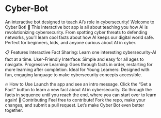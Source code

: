 # Cyber-Bot
An interactive bot designed to teach AI’s role in cybersecurity!
Welcome to Cyber Bot! 🎉 This interactive bot app is all about teaching you how AI is revolutionizing cybersecurity. From spotting cyber threats to defending networks, you’ll learn cool facts about how AI keeps our digital world safe. Perfect for beginners, kids, and anyone curious about AI in cyber.

📋 Features
Interactive Fact Sharing: Learn one interesting cybersecurity-AI fact at a time.
User-Friendly Interface: Simple and easy for all ages to navigate.
Progressive Learning: Goes through facts in order, restarting for more learning after completion.
Ideal for Young Learners: Designed with fun, engaging language to make cybersecurity concepts accessible.



🔥 How to Use
Launch the app and see an intro message.
Click the “Get a Fact” button to learn a new fact about AI in cybersecurity.
Go through the facts in sequence until you reach the end, where you can start over to learn again!
📄 Contributing
Feel free to contribute! Fork the repo, make your changes, and submit a pull request. Let’s make Cyber Bot even better together.
